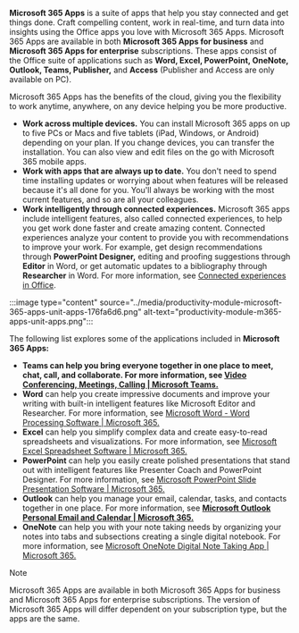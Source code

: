 **Microsoft 365 Apps** is a suite of apps that help you stay connected and get things done. Craft compelling content, work in real-time, and turn data into insights using the Office apps you love with Microsoft 365 Apps. Microsoft 365 Apps are available in both **Microsoft 365 Apps for business** and **Microsoft 365 Apps for enterprise** subscriptions. These apps consist of the Office suite of applications such as **Word, Excel, PowerPoint, OneNote, Outlook, Teams, Publisher,** and **Access** (Publisher and Access are only available on PC).

Microsoft 365 Apps has the benefits of the cloud, giving you the flexibility to work anytime, anywhere, on any device helping you be more productive.

 -  **Work across multiple devices.** You can install Microsoft 365 apps on up to five PCs or Macs and five tablets (iPad, Windows, or Android) depending on your plan. If you change devices, you can transfer the installation. You can also view and edit files on the go with Microsoft 365 mobile apps.
 -  **Work with apps that are always up to date.** You don't need to spend time installing updates or worrying about when features will be released because it's all done for you. You'll always be working with the most current features, and so are all your colleagues.
 -  **Work intelligently through connected experiences.** Microsoft 365 apps include intelligent features, also called connected experiences, to help you get work done faster and create amazing content. Connected experiences analyze your content to provide you with recommendations to improve your work. For example, get design recommendations through **PowerPoint Designer,** editing and proofing suggestions through **Editor** in Word, or get automatic updates to a bibliography through **Researcher** in Word. For more information, see [Connected experiences in Office](https://support.microsoft.com/office/connected-experiences-in-office-8d2c04f7-6428-4e6e-ac58-5828d4da5b7c?azure-portal=true).

:::image type="content" source="../media/productivity-module-microsoft-365-apps-unit-apps-176fa6d6.png" alt-text="productivity-module-m365-apps-unit-apps.png":::


The following list explores some of the applications included in **Microsoft 365 Apps:**

 -  **Teams can help you bring everyone together in one place to meet, chat, call, and collaborate. For more information, see [Video Conferencing, Meetings, Calling \| Microsoft Teams.](https://www.microsoft.com/microsoft-teams/group-chat-software?azure-portal=true)**
 -  **Word** can help you create impressive documents and improve your writing with built-in intelligent features like Microsoft Editor and Researcher. For more information, see [Microsoft Word - Word Processing Software \| Microsoft 365. ](https://www.microsoft.com/microsoft-365/word?azure-portal=true)
 -  **Excel** can help you simplify complex data and create easy-to-read spreadsheets and visualizations. For more information, see [Microsoft Excel Spreadsheet Software \| Microsoft 365.](https://www.microsoft.com/microsoft-365/excel?azure-portal=true)
 -  **PowerPoint** can help you easily create polished presentations that stand out with intelligent features like Presenter Coach and PowerPoint Designer. For more information, see [Microsoft PowerPoint Slide Presentation Software \| Microsoft 365.](https://www.microsoft.com/microsoft-365/powerpoint?azure-portal=true)
 -  **Outlook** can help you manage your email, calendar, tasks, and contacts together in one place. For more information, see **[Microsoft Outlook Personal Email and Calendar \| Microsoft 365.](https://www.microsoft.com/microsoft-365/outlook/email-and-calendar-software-microsoft-outlook?azure-portal=true)**
 -  **OneNote** can help you with your note taking needs by organizing your notes into tabs and subsections creating a single digital notebook. For more information, see [Microsoft OneNote Digital Note Taking App \| Microsoft 365.](https://www.microsoft.com/microsoft-365/onenote/digital-note-taking-app?azure-portal=true)

> [!NOTE]
> Microsoft 365 Apps are available in both Microsoft 365 Apps for business and Microsoft 365 Apps for enterprise subscriptions. The version of Microsoft 365 Apps will differ dependent on your subscription type, but the apps are the same.
